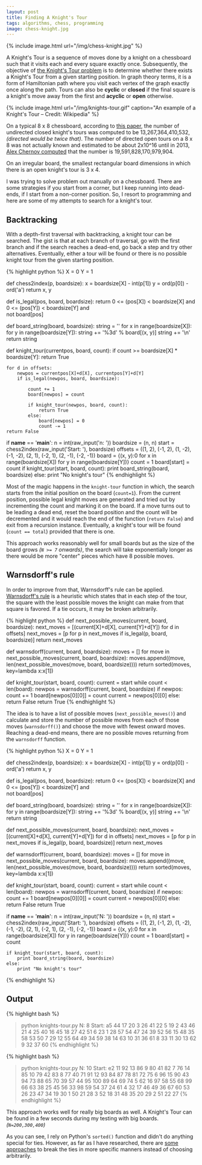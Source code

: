 ```yaml
---
layout: post
title: Finding A Knight's Tour
tags: algorithms, chess, programming
image: chess-knight.jpg
---
```


{% include image.html url="/img/chess-knight.jpg" %}

A Knight's Tour is a sequence of moves done by a knight on a chessboard such that it visits each and every square exactly once. Subsequently, the objective of [the Knight's Tour  problem](https://en.wikipedia.org/wiki/Knight%27s_tour) is to determine whether there exists a Knight's Tour from a given starting position. In graph theory terms, it is a form of Hamiltonian path where you visit each vertex of the graph exactly once along the path. Tours can also be __cyclic__ or __closed__ if the final square is a knight's move away from the first and __acyclic__ or __open__ otherwise.

{% include image.html url="/img/knights-tour.gif" caption="An example of a Knight's Tour – Credit: Wikipedia" %}


On a typical 8 x 8 chessboard, according to [this paper](http://www.combinatorics.org/ojs/index.php/eljc/article/view/v3i1r5/comment), the number of undirected closed knight's tours was computed to be 13,267,364,410,532, _(directed would be twice that)_. The number of directed open tours on a 8 x 8 was not actually known and estimated to be about 2x10^16 until in 2013, [Alex Chernov computed](http://oeis.org/A165134
) that the number is 19,591,828,170,979,904.

On an irregular board, the smallest rectangular board dimensions in which there is an open knight's tour is 3 x 4.

I was trying to solve problem out manually on a chessboard. There are some strategies if you start from a corner, but I keep running into dead-ends, if I start from a non-corner position. So, I resort to programming and here are some of my attempts to search for a knight's tour.

## Backtracking

With a depth-first traversal with backtracking, a knight tour can be searched. The gist is that at each branch of traversal, go with the first branch and if the search reaches a dead-end, go back a step and try other alternatives. Eventually, either a tour will be found or there is no possible knight tour from the given starting position.

{% highlight python %}
X = 0
Y = 1

def chess2index(p, boardsize):
    x = boardsize[X] - int(p[1])
    y = ord(p[0]) - ord('a')
    return x, y

def is_legal(pos, board, boardsize):
    return 0 <= (pos[X]) < boardsize[X] and \
           0 <= (pos[Y]) < boardsize[Y] and \
           not board[pos]


def board_string(board, boardsize):
    string = ''
    for x in range(boardsize[X]):
        for y in range(boardsize[Y]):
            string += '%3d' % board[(x, y)]
        string += '\n'
    return string

def knight_tour(currentpos, board, count):
    if count >= boardsize[X] * boardsize[Y]:
        return True

    for d in offsets:
        newpos = currentpos[X]+d[X], currentpos[Y]+d[Y]
        if is_legal(newpos, board, boardsize):

            count += 1
            board[newpos] = count

            if knight_tour(newpos, board, count):
                return True
            else:
                board[newpos] = 0
                count -= 1
    return False


if __name__ == '__main__':
    n = int(raw_input('n: '))
    boardsize = (n, n)
    start = chess2index(raw_input('Start: '), boardsize)
    offsets = ((1, 2), (-1, 2), (1, -2), (-1, -2),
               (2, 1), (-2, 1), (2, -1), (-2, -1))
    board = {(x, y):0 for x in range(boardsize[X]) for y in range(boardsize[Y])}
    count = 1
    board[start] = count
    if knight_tour(start, board, count):
        print board_string(board, boardsize)
    else:
        print "No knight's tour"
{% endhighlight %}

Most of the magic happens in the `knight-tour` function in which, the search starts from the initial position on the board (`count=1`). From the current position, possible legal knight moves are generated and tried out by incrementing the count and marking it on the board. If a move turns out to be leading a dead end, reset the board position and the count will be decremented and it would reach the end of the function (`return False`) and exit from a recursion instance. Eventually, a knight's tour will be found (`count == total`) provided that there is one.

This approach works reasonably well for small boards but as the size of the board grows _(`N >= 7` onwards)_, the search will take exponentially longer as there would be more "center" pieces which have 8 possible moves.

## Warnsdorff's rule
In order to improve from that, Warnsdorff's rule can be applied. [Warnsdorff's rule](https://en.wikipedia.org/wiki/Knight%27s_tour#Warnsdorff.27s_algorithm) is a heuristic which states that in each step of the tour, the square with the least possible moves the knight can make from that square is favored. If a tie occurs, it may be broken arbitrarily.

{% highlight python %}
def next_possible_moves(current, board, boardsize):
    next_moves = [(current[X]+d[X], current[Y]+d[Y]) for d in offsets]
    next_moves = [p for p in next_moves if is_legal(p, board, boardsize)]
    return next_moves

def warnsdorff(current, board, boardsize):
    moves = []
    for move in next_possible_moves(current, board, boardsize):
        moves.append((move, len(next_possible_moves(move, board, boardsize))))
    return sorted(moves, key=lambda x:x[1])

def knight_tour(start, board, count):
    current = start
    while count < len(board):
        newpos = warnsdorff(current, board, boardsize)
        if newpos:
            count += 1
            board[newpos[0][0]] = count
            current = newpos[0][0]
        else:
            return False
    return True
{% endhighlight %}

The idea is to have a list of possible moves (`next_possible_moves()`) and calculate and store the number of possible moves from each of those moves (`warnsdorff()`) and choose the move with fewest onward moves. Reaching a dead-end means, there are no possible moves returning from the `warnsdorff` function.

{% highlight python %}
X = 0
Y = 1

def chess2index(p, boardsize):
    x = boardsize[X] - int(p[1])
    y = ord(p[0]) - ord('a')
    return x, y

def is_legal(pos, board, boardsize):
    return 0 <= (pos[X]) < boardsize[X] and \
           0 <= (pos[Y]) < boardsize[Y] and \
           not board[pos]

def board_string(board, boardsize):
    string = ''
    for x in range(boardsize[X]):
        for y in range(boardsize[Y]):
            string += '%3d' % board[(x, y)]
        string += '\n'
    return string

def next_possible_moves(current, board, boardsize):
    next_moves = [(current[X]+d[X], current[Y]+d[Y]) for d in offsets]
    next_moves = [p for p in next_moves if is_legal(p, board, boardsize)]
    return next_moves

def warnsdorff(current, board, boardsize):
    moves = []
    for move in next_possible_moves(current, board, boardsize):
        moves.append((move, len(next_possible_moves(move, board, boardsize))))
    return sorted(moves, key=lambda x:x[1])

def knight_tour(start, board, count):
    current = start
    while count < len(board):
        newpos = warnsdorff(current, board, boardsize)
        if newpos:
            count += 1
            board[newpos[0][0]] = count
            current = newpos[0][0]
        else:
            return False
    return True

if __name__ == '__main__':
    n = int(raw_input('N: '))
    boardsize = (n, n)
    start = chess2index(raw_input('Start: '), boardsize)
    offsets = ((1, 2), (-1, 2), (1, -2), (-1, -2),
               (2, 1), (-2, 1), (2, -1), (-2, -1))
    board = {(x, y):0 for x in range(boardsize[X]) for y in range(boardsize[Y])}
    count = 1
    board[start] = count

    if knight_tour(start, board, count):
        print board_string(board, boardsize)
    else:
        print "No knight's tour"

{% endhighlight %}

## Output

{% highlight bash %}
> python knights-tour.py
N: 8
Start: a5
 44 17 20  3 26 41 22  5
 19  2 43 46 21  4 25 40
 16 45 18 27 42 51  6 23
  1 28 57 54 47 24 39 52
 56 15 48 35 58 53 50  7
 29 12 55 64 49 34 59 38
 14 63 10 31 36 61  8 33
 11 30 13 62  9 32 37 60
{% endhighlight %}

{% highlight bash %}
> python knights-tour.py
N: 10
Start: e2
   11   92   13   86    9   80   41   82    7   76
   14   85   10   79   42   83    8   77   40   71
   91   12   93   84   87   78   81   72   75    6
   96   15   90   43   94   73   88   65   70   39
   57   44   95  100   89   64   69   74    5   62
   16   97   58   55   68   99   66   63   38   25
   45   56   33   98   59   54   37   24   61    4
   32   17   46   49   36   67   60   53   26   23
   47   34   19   30    1   50   21   28    3   52
   18   31   48   35   20   29    2   51   22   27
{% endhighlight %}

This approach works well for really big boards as well. A Knight's Tour can be found in a few seconds during my testing with big boards. _(`N=200,300,400`)_

As you can see, I rely on Python's `sorted()` function and didn't do anything special for ties. However, as far as I have researched, there are [some approaches](http://dl.acm.org/citation.cfm?id=363463) to break the ties in more specific manners instead of choosing arbitrarily.
